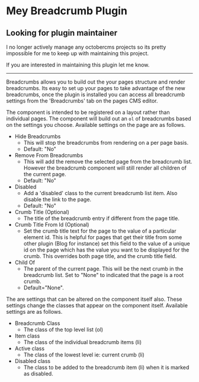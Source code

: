 Mey Breadcrumb Plugin
=====================

## Looking for plugin maintainer
I no longer actively manage any octobercms projects so its pretty impossible for me
to keep up with maintaining this project.

If you are interested in maintaining this plugin let me know.

---

Breadcrumbs allows you to build out the your pages structure and render breadcrumbs.
Its easy to set up your pages to take advantage of the new breadcrumbs, once the
plugin is installed you can access all breadcrumb settings from the 'Breadcrumbs'
tab on the pages CMS editor.

The component is intended to be registered on a layout rather than individual pages.
The component will build out an `ol` of breadcrumbs based on the settings you choose.
Available settings on the page are as follows.

* Hide Breadcrumbs
    * This will stop the breadcrumbs from rendering on a per page basis.
    * Default: "No"
* Remove From Breadcrumbs
    * This will add the remove the selected page from the breadcrumb list.
    However the breadcrumb component will still render all children of the
    current page.
    * Default: "No"
* Disabled
    * Add a 'disabled' class to the current breadcrumb list item. Also disable
    the link to the page.
    * Default: "No"
* Crumb Title (Optional)
    * The title of the breadcrumb entry if different from the page title.
* Crumb Title From Id (Optional)
    * Set the crumb title text for the page to the value of a particular element id.
    This is helpful for pages that get their title from some other plugin (Blog for instance)
    set this field to the value of a unique id on the page which has the value you
    want to be displayed for the crumb. This overrides both page title, and the crumb
    title field.
* Child Of
    * The parent of the current page. This will be the next crumb in the breadcrumb
    list. Set to "None" to indicated that the page is a root crumb.
    * Default="None".

The are settings that can be altered on the component itself also. These settings
change the classes that appear on the component itself. Available settings are as
follows.

* Breadcrumb Class
    * The class of the top level list (ol)
* Item class
    * The class of the individual breadcrumb items (li)
* Active class
    * The class of the lowest level ie: current crumb (li)
* Disabled class
    * The class to be added to the breadcrumb item (li) when it is marked as disabled.

